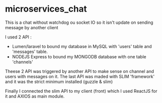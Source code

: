 # microservices_chat

This is a chat without watchdog ou socket IO so it isn't update on sending message by another client

I used 2 API :
- Lumen/laravel to bound my database in MySQL with 'users' table and 'messages' table.
- NODEJS Express to bound my MONGODB database with one table 'channels'

Theese 2 API was triggered by another API to make sense on channel and users with messages on it.
The last API was maded with SLIM 'framework' and it was the strict minimum installed (guzzle & slim)

Finally I connected the slim API to my client (front) which I used ReactJS for it and AXIOS as main module.
